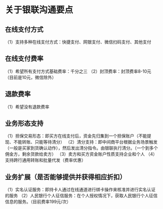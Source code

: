 # 关于银联沟通要点
## 在线支付方式
（1）支持多种在线支付方式：快捷支付、网银支付、微信扫码支付、其他支付
## 在线支付费率
（1）希望所有支付方式基础费率：千分之三
（2）封顶费率：封顶费率8-10元（目前是10元，微信除外）
## 退款费率
（1）希望没有退款费率
## 业务形态支持
（1）担保交易形态：即买方在线支付后，资金先归集到一个担保账户（不能提现、不能转账、只能等待清分）
（2）清分支持：即中间商平台根据业务场景触发（一般是买家到货确认动作），然后发出清分指令。由银联执行清分。（一个到多个佣金方，剩余货款给卖方）
（3）卖方和买方资金账户性质支持企业和个人
（4）支持跨行通用转账和批量代发（费率优惠）
## 业务扩展（是否能够提供并获得相应折扣）
（1）实名认证服务：即持卡人通过在线通道进行绑卡操作来核准并进行实名认证的服务
（2）人民银行个人征信服务：在个人授权情况下，获取人民银行个人征信信息的服务。（目前费率199元/次）
